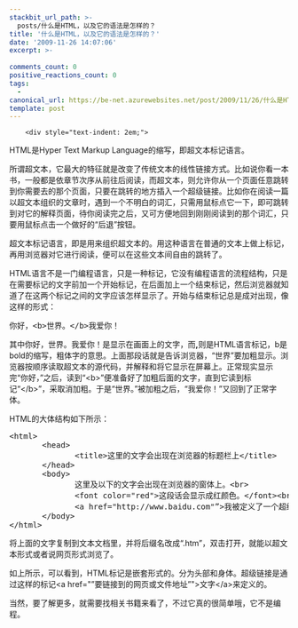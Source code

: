 ```yaml
---
stackbit_url_path: >-
  posts/什么是HTML，以及它的语法是怎样的？
title: '什么是HTML，以及它的语法是怎样的？'
date: '2009-11-26 14:07:06'
excerpt: >-
  
comments_count: 0
positive_reactions_count: 0
tags: 
  - 
canonical_url: https://be-net.azurewebsites.net/post/2009/11/26/什么是HTML，以及它的语法是怎样的？
template: post
---
```


        <div style="text-indent: 2em;">
<p>HTML是Hyper Text Markup Language的缩写，即超文本标记语言。</p>
<p>所谓超文本，它最大的特征就是改变了传统文本的线性链接方式。比如说你看一本书，一般都是依章节次序从前往后阅读，而超文本，则允许你从一个页面任意跳转到你需要去的那个页面，只要在跳转的地方插入一个超级链接。比如你在阅读一篇以超文本组织的文章时，遇到一个不明白的词汇，只需用鼠标点它一下，即可跳转到对它的解释页面，待你阅读完之后，又可方便地回到刚刚阅读到的那个词汇，只要用鼠标点击一个做好的“后退”按钮。</p>
<p>超文本标记语言，即是用来组织超文本的。用这种语言在普通的文本上做上标记，再用浏览器对它进行阅读，便可以在这些文本间自由的跳转了。</p>
<p>HTML语言不是一门编程语言，只是一种标记，它没有编程语言的流程结构，只是在需要标记的文字前加一个开始标记，在后面加上一个结束标记，然后浏览器就知道了在这两个标记之间的文字应该怎样显示了。开始与结束标记总是成对出现，像这样的形式：</p>
<pre class="brush: html" style="text-indent: 0;">你好，&lt;b&gt;世界。&lt;/b&gt;我爱你！
</pre>
<p>其中你好，世界。我爱你！是显示在画面上的文字，而<b>,</b>则是HTML语言标记，b是bold的缩写，粗体字的意思。上面那段话就是告诉浏览器，“世界”要加粗显示。浏览器按顺序读取超文本的源代码，并解释和将它显示在屏幕上。正常现实显示完“你好，”之后，读到“&lt;b&gt;”便准备好了加粗后面的文字，直到它读到标记“&lt;/b&gt;”，采取消加粗。于是“世界。”被加粗之后，“我爱你！”又回到了正常字体。</p>
<p>HTML的大体结构如下所示：</p>
<div style="text-indent: 0;">
<pre class="brush: html" style="text-indent: 0;">&lt;html&gt;
       &lt;head&gt;
              &lt;title&gt;这里的文字会出现在浏览器的标题栏上&lt;/title&gt;
       &lt;/head&gt;
       &lt;body&gt;
              这里及以下的文字会出现在浏览器的窗体上。&lt;br&gt;
              &lt;font color="red"&gt;这段话会显示成红颜色。&lt;/font&gt;&lt;br&gt;
              &lt;a href="http://www.baidu.com"”&gt;我被定义了一个超级链接，点击一下我就页面就会跳转到百度网站上去哦。&lt;/a&gt;
       &lt;/body&gt;
&lt;/html&gt;
</pre>
</div>
<p>将上面的文字复制到文本文档里，并将后缀名改成“.htm”，双击打开，就能以超文本形式或者说网页形式浏览了。</p>
<p>如上所示，可以看到，HTML标记是嵌套形式的。分为头部和身体。超级链接是通过这样的标记&lt;a href="”要链接到的网页或文件地址”"&gt;文字&lt;/a&gt;来定义的。</p>
<p>当然，要了解更多，就需要找相关书籍来看了，不过它真的很简单哦，它不是编程。</p>
</div>
      
